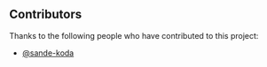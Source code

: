 ## Contributors

Thanks to the following people who have contributed to this project:
- [@sande-koda](https://github.com/sante-koda)
